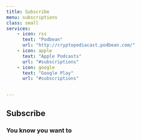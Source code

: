 ```yaml
---
title: Subscribe
menu: subscriptions
class: small
services:
    - icon: rss
      text: "Podbean"
      url: "http://cryptopediacast.podbean.com/"
    - icon: apple
      text: "Apple Podcasts"
      url: "#subscriptions"
    - icon: google
      text: "Google Play"
      url: "#subscriptions"

      
---
```



## Subscribe
### You know you want to

